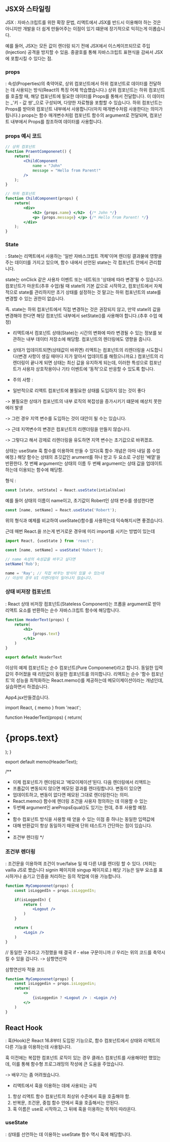 ## JSX와 스타일링

JSX : 자바스크립트를 위한 확장 문법, 리액트에서 JSX를 반드시
이용해야 하는 것은 아니지만 개발을 더 쉽게 만들어주는 이점이 있기
떄문에 장기적으로 익히는게 이롭습니다.

예를 들어, JSX는 모든 값이 렌더링 되기 전에 JSX에서
이스케이프되므로 주입(Injection) 공격을 방지할 수 있음.
중괄호를 통해 자바스크립트 표현식을 감싸서 JSX에 포함시킬 수 있다는
점.

### props

: 속성(Properties)의 축약어로, 상위 컴포넌트에서 하위 컴포넌트로
데이터를 전달하는 데 사용되는 방식(React의 특징 어제
학습했습니다.) 상위 컴포넌트는 하위 컴포넌트를 호출할 때, 해당
컴포넌트에 필요한 데이터를 Props를 통해서 전달합니다. 이 데이터는
_'키 - 값 쌍'_으로 구성되며, 다양한 자료형을 포함할 수 있습니다.
하위 컴포넌트는 Props를 받아와 컴포넌트 내부에서 사용합니다(마치
매개변수처럼 사용한다는 의미가 됩니다.) props는 함수 매개변수처럼
컴포넌트 함수의 argument로 전달되며, 컴포넌트 내부에서 Props를
참조하여 데이터를 사용합니다.

### props 예시 코드
```jsx
// 상위 컴포넌트
function PraentComponenet() {
    return(
        <ChildComponent
            name = "John"
            message = "Hello from Parent!"
        />
    );
}

// 하위 컴포넌트
function ChildComponent(props) {
    return(
        <div>
            <h2> {props.name} </h2>  {/* John */}
            <p> {props.message} </p> {/* Hello from Parent! */} 
        </div>
    );
}
```

### State

: State는 리액트에서 사용하는 '일반 자바스크립트 객체'이며 렌더링 결과물에 영향을 주는
데이터를 가지고 있으며, 함수 내에서 선언된 state는 각 컴포넌트 안에서 관리합니다.

state는 onClick 같은 사용자 이벤트 또는 네트워크 '상태에 따라 변경'될 수 있습니다.
컴포넌트가 마운트(추후 수업)될 때 state의 기본 값으로 시작하고, 컴포넌트에서 자체적으로
state를 관리하지만 초기 상태를 설정하는 것 말고는 하위 컴포넌트의 state를 변경할 수 있는
권한이 없습니다.

즉. state는 하위 컴포넌트에서 직접 변경하는 것은 권장되지 않고, 만약 state의 값을
변경해야 한다면 해당 컴포넌트 내부에서 setState()를 사용해야 합니다.(추후 수업 예정)

- 리액트애서 컴포넌트 상태(State)는 시간의 변화에 따라 변경될 수 있는 정보를 보관하는 내부
데이터 저장소에 해당함. 컴포넌트의 렌더링에도 영향을 줍니다.

- 상태가 업데이트되면(상태값이 바뀌면) 리액트는 컴포넌트의 리렌더링을 시도합니다(변경
사항이 생길 때마다 지가 알아서 업데이트를 해줬으니까요.) 컴포넌트의 리렌더링이 끝나게 되면
상태는 최신 값을 유지하게 되는데, 이러한 특성으로 컴포넌트가 사용자 상호작용이나 기타 이벤트에 '동적'으로 반응할 수 있도록 합니다.

* 주의 사항 : 
- 일반적으로 리액트 컴포넌트에 불필요한 상태를 도입하지 않는 것이 좋다

-> 불필요한 상태가 컴포넌트의 내부 로직의 복잡성을 증가시키기 떄문에 예상치 못한 에러 발생

-> 그런 경우 지역 변수를 도입하는 것이 대안이 될 수는 있습니다.

-> 근데 지역변수의 변경은 컴포넌트의 리렌더링을 만들지 않습니다.

-> 그렇다고 해서 강제로 리렌더링을 유도하면 지역 변수는 초기값으로 바뀌겠죠.

상태는 useState 훅 함수를 이용하여 만들 수 있다(훅 함수 개념은 아마 내일 쯤 수업 예정.) 해당 함수는 상태의 초깃값인
arument를 하나 받고 두 요소로 구성된 '배열'을 반환한다.
첫 번째 argument는 상태의 이름
두 번째 argument는 상태 값을 업데이트 하는데 이용되는 함수에 해당함.

형식 : 

```jsx
const [state, setState] = React.useState(intialValue)
```

예를 들어 상태의 이름이 name이고, 초기값이 Robert인 상태 변수를 생성한다면

```jsx
const [name, setName] = React.useState('Robert');
```

위의 형식과 예제를 비교하여 useState()함수를 사용하는데 익숙해지시면 좋겠습니다.

근데 매번 React.을 쓰는게 번거로운 경우에 미리 import를 시키는 방법이 있는데

```jsx
import React, {useState } from 'react';

const [name, setName] = useState('Robert');

// name 속성의 속성값을 바꾸고 싶다면
setName('Rob');

name = 'Ray'; // 직접 바꾸는 방식이 있을 수 있는데
// 이상의 경우 UI 리렌더링이 일어나지 않습니다.
```

### 상태 비저장 컴포넌트

: React 상태 비저장 컴포넌트(Stateless Component)는 프롭을 argument로 받아
리액트 요소를 반환하는 순수 자바스크립트 함수에 해당합니다.

```jsx
function HeaderText(props) {
    return(
        <h1>
            {props.text}
        </h1>
    )
}

export default HeaderText
```

이상의 예제 컴포넌트는 순수 컴포넌트(Pure Componenet)라고 합니다.
동일한 입력값이 주어졌을 때 리턴값이 동일한 컴포넌트를 의미합니다.
리액트는 순수 '함수 컴포넌트'의 성능을 최적화하는 React.memo()를 제공하는데
메모이제이션이라는 개념인데, 실습하면서 하겠습니다.

App4.jsx만들겠습니다.

import React, { memo } from 'react';

function HeaderText(props) {
    return(
        <h1>
            {props.text}
        </h1>
    );
}

export default memo(HeaderText);

/**
 * 이제 컴포넌트가 렌더링되고 '메모이제이션'된다. 다음 렌더링에서 리액트는
 * 프롭값이 변동되지 않으면 메모된 결과를 렌더링합니다. 변동이 있으면
 * 업데이트하고, 변동이 없다면 메모된 그대로 렌더링한다는 의미.
 *  React.memo() 함수에 렌더링 조건을 사용자 정의하는 데 이용할 수 있는
 * 두번째 argument인 arePropsEqual()도 있기는 한데, 추후 사용할 예정.
 * 
 * 함수 컴포넌트 방식을 사용할 때 얻을 수 있는 이점 중 하나는 동일한 입력값에
 * 대해 반환값이 항상 동일하기 때문에 단위 테스트가 간단하는 점이 있습니다.
 * 
 * 조건부 렌더링
 */

### 조건부 렌더링

: 조건문을 이용하여 조건이 true/false 일 때 다른 UI를 렌더링 할 수 있다.
(저희는 vailla JS로 짰습니다 signin 페이지와 singup 페이지로.)
해당 기능은 일부 요소를 표시하거나 숨기고 인증을 처리하는 등의 작업에
이용 가능합니다.

```jsx
function MyComponenet(props) {
    const isLoggedIn = props.isLoggedIn;

    if(isLoggedIn) {
        return (
            <Logout />
        )
    }

    return (
        <Login />
    )
}
```

// 동일한 구조라고 가정했을 때 결국 if - else 구문이니까
// 우리는 위의 코드를 축약시킬 수 있을 겁니다. -> 삼항연산자

삼항연산자 적용 코드

```jsx
function MyComponenet(props) {
    const isLoggedin = props.isLoggedin;
    return(
        <>
            {isLoggedin ? <Logout /> : <Login />} 
        </>
    )
}
```

## React Hook

: 훅(Hook)은 React 16.8부터 도입된 기능으로, 함수 컴포넌트에서
상태와 리액트의 다른 기능을 이용하는데 사용됩니다.

훅 이전에는 복잡한 컴포넌트 로직이 있는 경우 클래스 컴포넌트를 사용해야만
했었는데, 이를 통해 함수형 프로그래밍의 작성에 큰 도움을 주었습니다.

-> 배우기는 좀 어려웠습니다.

- 리액트에서 훅을 이용하는 데에 사용되는 규칙
1. 항상 리액트 함수 컴포넌트의 최상위 수준에서 훅을 호출해야 함.
2. 반복문, 조건문, 중첩 함수 안에서 훅을 호출해서는 안된다.
3. 훅 이름은 use로 시작하고, 그 뒤에 훅을 이용하는 목적이 따라온다.

### useState

: 상태를 선언하는 데 이용하는 useState 함수 역시 훅에 해당합니다.